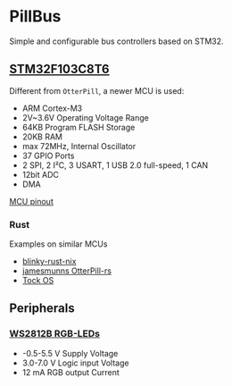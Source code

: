 # PillBus

Simple and configurable bus controllers based on STM32.

## [STM32F103C8T6](https://www.lcsc.com/datasheet/lcsc_datasheet_2302211130_STMicroelectronics-STM32F103C8T6_C8734.pdf)

Different from `OtterPill`, a newer MCU is used:

* ARM Cortex-M3
* 2V~3.6V Operating Voltage Range
* 64KB Program FLASH Storage
* 20KB RAM
* max 72MHz, Internal Oscillator
* 37 GPIO Ports
* 2 SPI, 2 I²C, 3 USART, 1 USB 2.0 full-speed, 1 CAN
* 12bit ADC
* DMA

[MCU pinout](./pinout.md)

### Rust

Examples on similar MCUs

* [blinky-rust-nix](https://github.com/johannesloetzsch/blinky-rust-nix)
* [jamesmunns OtterPill-rs](https://github.com/jamesmunns/OtterPill-rs)
* [Tock OS](https://github.com/tock)


## Peripherals

### [WS2812B RGB-LEDs](https://wmsc.lcsc.com/wmsc/upload/file/pdf/v2/lcsc/2406131538_XINGLIGHT-XL-5050RGBC-WS2812B-S_C22461793.pdf)

* -0.5-5.5 V Supply Voltage
* 3.0-7.0 V Logic input Voltage
* 12 mA RGB output Current
